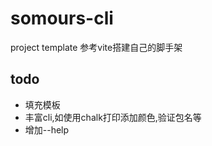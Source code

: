 # somours-cli
project template
参考vite搭建自己的脚手架

## todo
* 填充模板
* 丰富cli,如使用chalk打印添加颜色,验证包名等
* 增加--help
